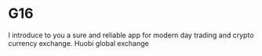 # G16
I introduce to you a sure and reliable app for modern day trading and crypto currency exchange. 
Huobi global exchange 
